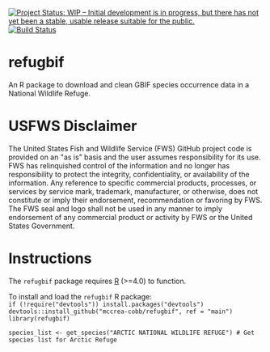 [![Project Status: WIP – Initial development is in progress, but there has not yet been a stable, usable release suitable for the public.](https://www.repostatus.org/badges/latest/wip.svg)](https://www.repostatus.org/#wip)
[![Build Status](https://travis-ci.com/mccrea-cobb/refugbif.png)](https://travis-ci.com/mccrea-cobb/refugbif)

# refugbif
An R package to download and clean GBIF species occurrence data in a National Wildlife Refuge.

# USFWS Disclaimer
The United States Fish and Wildlife Service (FWS) GitHub project code is provided on an "as is" basis and the user assumes responsibility for its use. FWS has relinquished control of the information and no longer has responsibility to protect the integrity, confidentiality, or availability of the information. Any reference to specific commercial products, processes, or services by service mark, trademark, manufacturer, or otherwise, does not constitute or imply their endorsement, recommendation or favoring by FWS. The FWS seal and logo shall not be used in any manner to imply endorsement of any commercial product or activity by FWS or the United States Government.

# Instructions

The `refugbif` package requires [R](https://cloud.r-project.org/) (>=4.0)   to function.

To install and load the `refugbif` R package:  
`if (!require("devtools")) install.packages("devtools")`  
`devtools::install_github("mccrea-cobb/refugbif", ref = "main")`  
`library(refugbif)`  

`species_list <- get_species("ARCTIC NATIONAL WILDLIFE REFUGE") # Get species list for Arctic Refuge`

